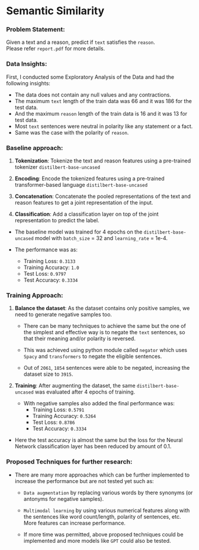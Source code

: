 # Semantic Similarity


### Problem Statement:
Given a text and a reason, predict if `text` satisfies the `reason`.  
Please refer `report.pdf` for more details.

### Data Insights:
First, I conducted some Exploratory Analysis of the Data and had the following insights:

- The data does not contain any null values and any contractions.
- The maximum `text` length of the train data was 66 and it was 186 for the test data.
- And the maximum `reason` length of the train data is 16 and it was 13 for test data.
- Most `text` sentences were neutral in polarity like any statement or a fact.
- Same was the case with the polarity of `reason`. 

### Baseline approach:
1. **Tokenization**: Tokenize the text and reason features using a pre-trained tokenizer `distilbert-base-uncased`

2. **Encoding**: Encode the tokenized features using a pre-trained transformer-based language `distilbert-base-uncased`

3. **Concatenation**: Concatenate the pooled representations of the text and reason features to get a joint representation of the input.

4. **Classification**: Add a classification layer on top of the joint representation to predict the label.

- The baseline model was trained for 4 epochs on the `distilbert-base-uncased` model with
`batch_size` = 32 and `learning_rate` = 1e-4.

- The performance was as:
  
   - Training Loss: `0.3133`
   - Training Accuracy: `1.0`
   - Test Loss: `0.9797`
   - Test Accuracy: `0.3334`

### Training Approach:
1. **Balance the dataset**: As the dataset contains only positive samples, we need to generate negative samples too.

    - There can be many techniques to achieve the same but the one of the simplest and effective way is to negate the `text` sentences, so that their meaning and/or polarity is reversed.

    - This was achieved using python module called `negator` which uses `Spacy` and `transformers` to negate the eligible sentences.

    - Out of `2061`, `1854` sentences were able to be negated, increasing the dataset size to `3915`.

2. **Training**: After augmenting the dataset, the same `distilbert-base-uncased` was evaluated after 4 epochs of training.

    - With negative samples also added the final performance was:
        - Training Loss: `0.5791`
        - Training Accuracy: `0.5264`
        - Test Loss: `0.8786`
        - Test Accuracy: `0.3334`

- Here the test accuracy is almost the same but the loss for the Neural Network classification layer has been reduced by amount of 0.1.

### Proposed Techniques for further research:

- There are many more approaches which can be further implemented to increase the performance but are not tested yet such as:

  - `Data augmentation` by replacing various words by there synonyms (or antonyms for negative samples).

  - `Multimodal learning` by using various numerical features along with the sentences like word count/length, polarity of sentences, etc. More features can increase performance.

  - If more time was permitted, above proposed techniques could be implemented and more models like `GPT` could also be tested.
